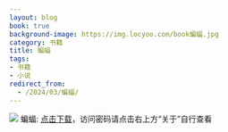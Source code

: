 ```yaml
---
layout: blog
book: true
background-image: https://img.locyoo.com/book蝙蝠.jpg
category: 书籍
title: 蝙蝠
tags:
- 书籍
- 小说
redirect_from:
  - /2024/03/蝙蝠/
---
```

![](https://img.locyoo.com/book蝙蝠.jpg)
蝙蝠: <a name = "ref1" href="https://url18.ctfile.com/f/50983618-1334835881-f4ba66?p=3619">点击下载</a>，访问密码请点击右上方“关于”自行查看